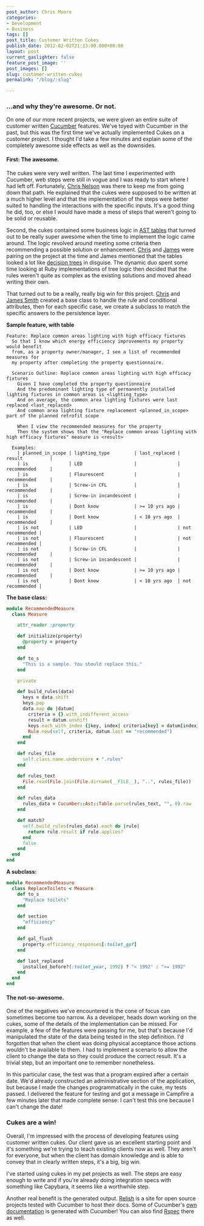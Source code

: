 ```yaml
---
post_author: Chris Moore
categories:
- Development
- Business
tags: []
post_title: Customer Written Cukes
publish_date: 2012-02-02T21:13:00.000+00:00
layout: post
current_gaslighter: false
feature_post_image: ''
post_images: []
slug: customer-written-cukes
permalink: "/blog/:slug"

---
```

### …and why they're awesome. Or not.

On one of our more recent projects, we were given an entire suite of customer
written [Cucumber](http://cukes.info/) features. We've toyed with Cucumber in
the past, but this was the first time we've actually implemented Cukes on a
customer project. I thought I'd take a few minutes and explain some of the
completely awesome side effects as well as the downsides.

#### First: The awesome.

The cukes were very well written. The last time I experimented with Cucumber,
web steps were still in vogue and I was ready to start where I had left off.
Fortunately, [Chris Nelson](https://twitter.com/superchris) was there to keep
me from going down that path. He explained that the cukes were supposed to be
written at a much higher level and that the implementation of the steps were
better suited to handling the interactions with the specific inputs. It's a
good thing he did, too, or else I would have made a mess of steps that weren't
going to be solid or reusable.

Second, the cukes contained some business logic in [AST
tables](http://cukes.info/cucumber/api/ruby/latest/Cucumber/Ast/Table.html)
that turned out to be really super awesome when the time to implement the
logic came around. The logic revolved around meeting some criteria then
recommending a possible solution or enhancement.
[Chris](https://twitter.com/superchris) and
[James](https://twitter.com/st23am) were pairing on the project at the time
and James mentioned that the tables looked a lot like [decision
trees](http://en.wikipedia.org/wiki/Decision_tree) in disguise. The dynamic
duo spent some time looking at Ruby implementations of tree logic then decided
that the rules weren't quite as complex as the existing solutions and moved
ahead writing their own.

That turned out to be a really, really big win for this project.
[Chris](https://twitter.com/superchris) and [James
Smith](https://twitter.com/st23am) created a base class to handle the rule and
conditional attributes, then for each specific case, we create a subclass to
match the specific answers to the persistence layer.

**Sample feature, with table**

```cucumber
Feature: Replace common areas lighting with high efficacy fixtures
  So that I know which energy efficiency improvements my property would benefit
  from, as a property owner/manager, I see a list of recommended measures for
  my property after completing the property questionnaire.

  Scenario Outline: Replace common areas lighting with high efficacy fixtures
    Given I have completed the property questionnaire
    And the predominant lighting type of permanently installed lighting fixtures in common areas is <lighting_type>
    And on average, the common area lighting fixtures were last replaced <last_replaced>
    And common area lighting fixture replacement <planned_in_scope> part of the planned retrofit scope

    When I view the recommended measures for the property
    Then the system shows that the "Replace common areas lighting with high efficacy fixtures" measure is <result>

  Examples:
    | planned_in_scope | lighting_type         | last_replaced | result          |
    | is               | LED                   |               | recommended     |
    | is               | Flourescent           |               | recommended     |
    | is               | Screw-in CFL          |               | recommended     |
    | is               | Screw-in incandescent |               | recommended     |
    | is               | Dont know             | >= 10 yrs ago | recommended     |
    | is               | Dont know             | < 10 yrs ago  | recommended     |
    | is not           | LED                   |               | not recommended |
    | is not           | Flourescent           |               | not recommended |
    | is not           | Screw-in CFL          |               | recommended     |
    | is not           | Screw-in incandescent |               | recommended     |
    | is not           | Dont know             | >= 10 yrs ago | recommended     |
    | is not           | Dont know             | < 10 yrs ago  | not recommended |
```

**The base class:**

```ruby
module RecommendedMeasure
  class Measure

    attr_reader :property

    def initialize(property)
      @property = property
    end

    def to_s
      "This is a sample. You should replace this."
    end

    private

    def build_rules(data)
      keys = data.shift
      keys.pop
      data.map do |datum|
        criteria = {}.with_indifferent_access
        result = datum.unshift
        keys.each_with_index {|key, index| criteria[key] = datum[index] }
        Rule.new(self, criteria, datum.last == "recommended")
      end
    end

    def rules_file
      self.class.name.underscore + ".rules"
    end

    def rules_text
      File.read(File.join(File.dirname(__FILE__), "..", rules_file))
    end

    def rules_data
      rules_data = Cucumber::Ast::Table.parse(rules_text, "", 0).raw
    end

    def match?
      self.build_rules(rules_data).each do |rule|
        return rule.result if rule.applies?
      end
      false
    end
  end
end
```

**A subclass:**

```ruby
module RecommendedMeasure
  class ReplaceToilets < Measure
    def to_s
      "Replace toilets"
    end

    def section
      "efficiency"
    end

    def gal_flush
      property.efficiency_responses[:toilet_gpf]
    end

    def last_replaced
      installed_before?(:toilet_year, 1992) ? "< 1992" : ">= 1992"
    end
  end
end
```

#### The not-so-awesome.

One of the negatives we've encountered is the cone of focus can sometimes
become too narrow. As a developer, heads down working on the cukes, some of
the details of the implementation can be missed. For example, a few of the
features were passing for me, but that's because I'd manipulated the state of
the data being tested in the step definition. I'd forgotten that when the
client was doing physical acceptance those actions wouldn't be available to
them. I had to implement a scenario to allow the client to change the data so
they could produce the correct result. It's a trivial step, but an important
one to remember nonetheless.

In this particular case, the test was that a program expired after a certain
date. We'd already constructed an administrative section of the application,
but because I made the changes programmatically in the cuke, my tests passed.
I delivered the feature for testing and got a message in Campfire a few
minutes later that made complete sense: I can't test this one because I can't
change the date!

### Cukes are a win!

Overall, I'm impressed with the process of developing features using customer
written cukes. Our client gave us an excellent starting point and it's
something we're trying to teach existing clients now as well. They aren't for
everyone, but when the client has domain knowledge and is able to convey that
in clearly written steps, it's a big, big win.

I've started using cukes in my pet projects as well. The steps are easy enough
to write and if you're already doing integration specs with something like
Capybara, it seems like a worthwhile step.

Another real benefit is the generated output.
[Relish](https://www.relishapp.com/) is a site for open source projects tested
with Cucumber to host their docs. Some of Cucumber's [own
documentation](https://www.relishapp.com/cucumber/cucumber/docs/tag-logic) is
generated with Cucumber! You can also find
[Rspec](https://www.relishapp.com/rspec) there as well.
